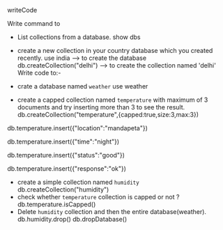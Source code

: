 writeCode

Write command to

- List collections from a database.
  show dbs
- create a new collection in your country database which you created recently.
  use india --> to create the database
  db.createCollection("delhi") --> to create the collection named 'delhi'
  Write code to:-

- crate a database named `weather`
  use weather
- create a capped collection named `temperature` with maximum of 3 documents and try inserting more than 3 to see the result.
  db.createCollection("temperature",{capped:true,size:3,max:3})

db.temperature.insert({"location":"mandapeta"})

db.temperature.insert({"time":"night"})

db.temperature.insert({"status":"good"})

db.temperature.insert({"response":"ok"})

- create a simple collection named `humidity`
  db.createCollection("humidity")
- check whether `temperature` collection is capped or not ?
  db.temperature.isCapped()
- Delete `humidity` collection and then the entire database(weather).
  db.humidity.drop()
  db.dropDatabase()

